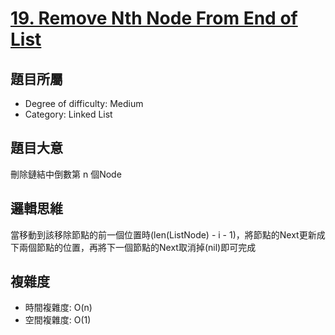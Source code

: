 # [19. Remove Nth Node From End of List](https://leetcode.com/problems/remove-nth-node-from-end-of-list/)

## 題目所屬
- Degree of difficulty: Medium
- Category: Linked List

## 題目大意
刪除鏈結中倒數第 n 個Node

## 邏輯思維
當移動到該移除節點的前一個位置時(len(ListNode) - i - 1)，將節點的Next更新成下兩個節點的位置，再將下一個節點的Next取消掉(nil)即可完成

## 複雜度
- 時間複雜度: O(n)
- 空間複雜度: O(1)
